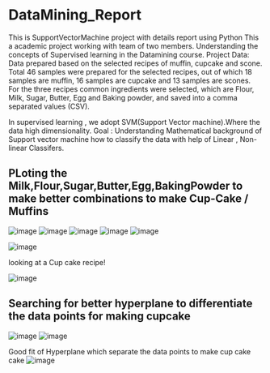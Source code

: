 # DataMining_Report
This is SupportVectorMachine project with details report using Python
This a academic project working with team of two members. Understanding the concepts of Supervised learning in the Datamining course.
Project Data:
Data prepared based on the selected recipes of muffin, cupcake and scone. Total 46 samples were
prepared for the selected recipes, out of which 18 samples are muffin, 16 samples are cupcake and
13 samples are scones. For the three recipes common ingredients were selected, which are Flour,
Milk, Sugar, Butter, Egg and Baking powder, and saved into a comma separated values (CSV).

In supervised learning , we adopt SVM(Support Vector machine).Where the data high dimensionality.
Goal : Understanding Mathematical background of Support vector machine how to classify the data with help of Linear , Non-linear Classifers.

## PLoting the Milk,Flour,Sugar,Butter,Egg,BakingPowder to make better combinations to make Cup-Cake / Muffins


![image](https://user-images.githubusercontent.com/46269446/159554726-bacbd3a8-288d-4164-b841-a4a00ff77a05.png)
![image](https://user-images.githubusercontent.com/46269446/159554794-1a5cc6cf-f76e-4384-8586-31f98db4f915.png)
![image](https://user-images.githubusercontent.com/46269446/159554873-10c3506f-096c-4171-bcbd-458bbb8e26bf.png)
![image](https://user-images.githubusercontent.com/46269446/159555037-42c6bc80-b9a5-4308-ac7b-7808473dfee6.png)
![image](https://user-images.githubusercontent.com/46269446/159555141-616f8a83-837b-478c-b8fb-f08afcd670d2.png)


![image](https://user-images.githubusercontent.com/46269446/159555207-28353433-644f-4823-98c6-a5bad980ee8e.png)

looking at a Cup cake recipe!

![image](https://user-images.githubusercontent.com/46269446/159555291-eb74f8b9-f6e0-4bec-a11a-968742169611.png)

## Searching for better hyperplane to differentiate the data points for making cupcake
![image](https://user-images.githubusercontent.com/46269446/159555368-a6390587-c27c-41c5-93b3-32000de5720e.png)
![image](https://user-images.githubusercontent.com/46269446/159555442-1c3e3cff-407f-4b58-b0f0-1ad94714691e.png)

Good fit of Hyperplane which separate the data points to make cup cake cake
![image](https://user-images.githubusercontent.com/46269446/159555518-f683e782-5508-4b92-9e78-69502a390678.png)



